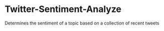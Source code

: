 # Twitter-Sentiment-Analyze
Determines the sentiment of a topic based on a collection of recent tweets 
